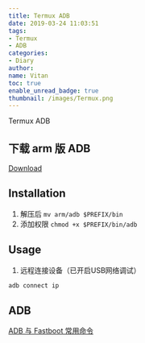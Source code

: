 ```yaml
---
title: Termux ADB
date: 2019-03-24 11:03:51
tags:
- Termux
- ADB
categories:
- Diary
author:
name: Vitan
toc: true
enable_unread_badge: true
thumbnail: /images/Termux.png
---
```

Termux ADB
<!--more-->
## 下载 arm 版 ADB
[Download](https://github.com/ivitan/Shell/releases/download/Adb/adb.zip)

## Installation

1. 解压后 `mv arm/adb $PREFIX/bin`
2. 添加权限 `chmod +x $PREFIX/bin/adb`


## Usage

1. 远程连接设备（已开启USB网络调试）

```sh
adb connect ip
```
## ADB
[ADB 与 Fastboot 常用命令](/posts/Adb.html)
